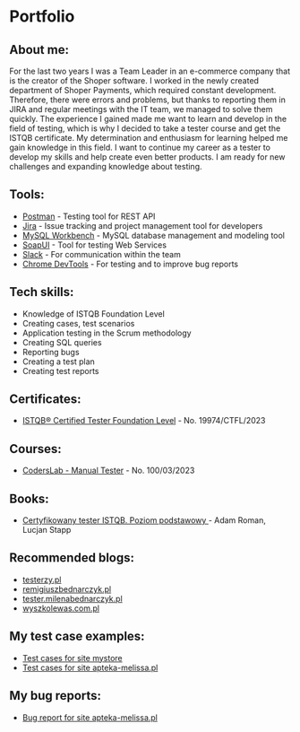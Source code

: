 # Portfolio

## About me:
For the last two years I was a Team Leader in an e-commerce company that is the creator of the Shoper software. I worked in the newly created department of Shoper Payments, which required constant development. Therefore, there were errors and problems, but thanks to reporting them in JIRA and regular meetings with the IT team, we managed to solve them quickly. The experience I gained made me want to learn and develop in the field of testing, which is why I decided to take a tester course and get the ISTQB certificate. My determination and enthusiasm for learning helped me gain knowledge in this field. I want to continue my career as a tester to develop my skills and help create even better products. I am ready for new challenges and expanding knowledge about testing.

## Tools:
* [Postman](https://www.postman.com/) - Testing tool for REST API
* [Jira](https://www.atlassian.com/pl/software/jira) - Issue tracking and project management tool for developers
* [MySQL Workbench](https://www.mysql.com/products/workbench/) - MySQL database management and modeling tool
* [SoapUI](https://www.soapui.org) - Tool for testing Web Services
* [Slack](https://slack.com) - For communication within the team
* [Chrome DevTools](https://developer.chrome.com/docs/devtools/) - For testing and to improve bug reports


## Tech skills:
* Knowledge of ISTQB Foundation Level 
* Creating cases, test scenarios
* Application testing in the Scrum methodology
* Creating SQL queries
* Reporting bugs
* Creating a test plan
* Creating test reports

## Certificates:
* [ISTQB® Certified Tester Foundation Level](http://scr.istqb.org) - No. 19974/CTFL/2023

## Courses:
* [CodersLab - Manual Tester](https://coderslab.pl/pl) - No. 100/03/2023

## Books:
* [Certyfikowany tester ISTQB. Poziom podstawowy ](https://helion.pl/ksiazki/certyfikowany-tester-istqb-poziom-podstawowy-adam-roman-lucjan-stapp,ctispv.htm#format/d) - Adam Roman, Lucjan Stapp

## Recommended blogs:
* [testerzy.pl](http://testerzy.pl)
* [remigiuszbednarczyk.pl](https://remigiuszbednarczyk.pl)
* [tester.milenabednarczyk.pl](https://tester.milenabednarczyk.pl)
* [wyszkolewas.com.pl](https://www.wyszkolewas.com.pl/blog/)

## My test case examples:
* [Test cases for site mystore](https://docs.google.com/spreadsheets/d/1JIH07fuCWdKLqlk0-SObWlQsnhVXQ297zoWMuOF-VUM/edit#gid=0)
* [Test cases for site apteka-melissa.pl](https://docs.google.com/spreadsheets/d/1hikpnxMj1eKlGxYkbhzUH1gnI6-nngO-Rd1sASgW7bE/edit#gid=0) 

## My bug reports:
* [Bug report for site apteka-melissa.pl](https://docs.google.com/spreadsheets/d/1O1XSTbtacDs0BPxA9XYmSVoXqkXXIxV723p6ude1Fdk/edit#gid=0)
